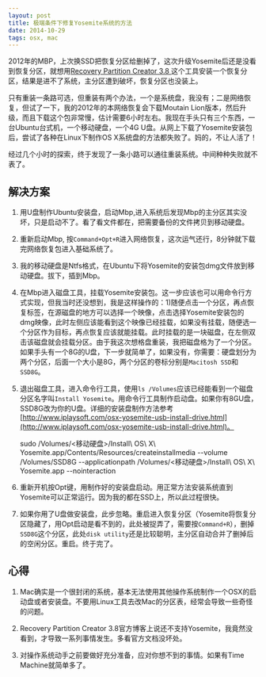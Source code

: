 ```yaml
---
layout: post
title: 极端条件下修复Yosemite系统的方法
date: 2014-10-29
tags: osx, mac
---
```


2012年的MBP，上次换SSD把恢复分区给删掉了，这次升级Yosemite后还是没看到恢复分区，就想用[Recovery Partition Creator 3.8
](http://musings.silvertooth.us/2014/07/recovery-partition-creator-3-8/)这个工具安装一个恢复分区，结果是进不了系统，主分区遭到破坏，恢复分区也没装上。

只有重装一条路可选，但重装有两个办法，一个是系统盘，我没有；二是网络恢复，但试了一下，我的2012年的本网络恢复会下载Moutain Lion版本，然后升级，而且下载这个包非常慢，估计需要6小时左右。我现在手头只有三个东西，一台Ubuntu台式机，一个移动硬盘，一个4G U盘。从网上下载了Yosemite安装包后，尝试了各种在Linux下制作OS X系统盘的方法都失败了。妈的，不让人活了！

经过几个小时的探索，终于发现了一条小路可以通往重装系统。中间种种失败就不表了。

## 解决方案

1. 用U盘制作Ubuntu安装盘，启动Mbp,进入系统后发现Mbp的主分区其实没坏，只是启动不了。看了看文件都在，把需要备份的文件拷贝到移动硬盘。

2. 重新启动Mbp, 按`Command+Opt+R`进入网络恢复，这次运气还行，8分钟就下载完网络恢复包进入基础系统了。

3. 我的移动硬盘是Ntfs格式，在Ubuntu下将Yosemite的安装包dmg文件放到移动硬盘。拔下，插到Mbp。

4. 在Mbp进入磁盘工具，挂载Yosemite安装包。这一步应该也可以用命令行方式实现，但我当时还没想到，我是这样操作的：1)随便点击一个分区，再点恢复标签，在源磁盘的地方可以选择一个映像，点击选择Yosemite安装包的dmg映像，此时左侧应该能看到这个映像已经挂载，如果没有挂载，随便选一个分区作为目标，再点恢复应该就能挂载。此时挂载的是一块磁盘，在左侧双击该磁盘就会挂载分区。由于我这次想格盘重装，我把磁盘格为了一个分区。如果手头有一个8G的U盘，下一步就简单了，如果没有，你需要：硬盘划分为两个分区，后面一个大小是8G，两个分区的卷标分别是`Macitosh SSD`和`SSD8G`。

5. 退出磁盘工具，进入命令行工具，使用`ls /Volumes`应该已经能看到一个磁盘分区名字叫`Install Yosemite`。用命令行工具制作启动盘。如果你有8GU盘，SSD8G改为你的U盘。详细的安装盘制作方法参考[http://www.iplaysoft.com/osx-yosemite-usb-install-drive.html](http://www.iplaysoft.com/osx-yosemite-usb-install-drive.html)。

	sudo /Volumes/<移动硬盘>/Install\ OS\ X\ Yosemite.app/Contents/Resources/createinstallmedia --volume /Volumes/SSD8G --applicationpath /Volumes/<移动硬盘>/Install\ OS\ X\ Yosemite.app --nointeraction

6. 重新开机按Opt键，用制作好的安装盘启动。用正常方法安装系统直到Yosemite可以正常运行。因为我的都在SSD上，所以此过程很快。

7. 如果你用了U盘做安装盘，此步忽略。重启进入恢复分区（Yosemite将恢复分区隐藏了，用Opt启动是看不到的，此处被捉弄了，需要按`Command+R`），删掉`SSD8G`这个分区，此处`disk utility`还是比较聪明，主分区自动合并了删掉后的空闲分区。重启。终于完了。

## 心得

1. Mac确实是一个很封闭的系统，基本无法使用其他操作系统制作一个OSX的启动盘或者安装盘。不要用Linux工具去改Mac的分区表，经常会导致一些奇怪的问题。

2. Recovery Partition Creator 3.8官方博客上说还不支持Yosemite，我竟然没看到，才导致一系列事情发生。多看官方文档没坏处。

3. 对操作系统动手之前要做好充分准备，应对你想不到的事情。如果有Time Machine就简单多了。
